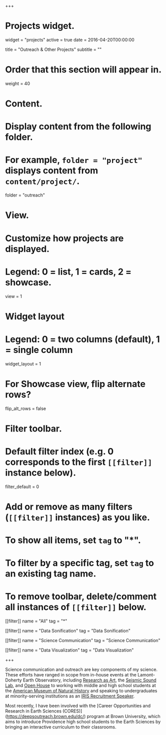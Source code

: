 +++
# Projects widget.
widget = "projects"
active = true
date = 2016-04-20T00:00:00

title = "Outreach & Other Projects"
subtitle = ""

# Order that this section will appear in.
weight = 40

# Content.
# Display content from the following folder.
# For example, `folder = "project"` displays content from `content/project/`.
folder = "outreach"

# View.
# Customize how projects are displayed.
# Legend: 0 = list, 1 = cards, 2 = showcase.
view = 1

# Widget layout
# Legend: 0 = two columns (default), 1 = single column
widget_layout = 1

# For Showcase view, flip alternate rows?
flip_alt_rows = false

# Filter toolbar.

# Default filter index (e.g. 0 corresponds to the first `[[filter]]` instance below).
filter_default = 0

# Add or remove as many filters (`[[filter]]` instances) as you like.
# To show all items, set `tag` to "*".
# To filter by a specific tag, set `tag` to an existing tag name.
# To remove toolbar, delete/comment all instances of `[[filter]]` below.
 [[filter]]
   name = "All"
   tag = "*"

 [[filter]]
   name = "Data Sonification"
   tag = "Data Sonification"

 [[filter]]
   name = "Science Communication"
   tag = "Science Communication"
   
 [[filter]]
   name = "Data Visualization"
   tag = "Data Visualization"

+++

Science communication and outreach are key components of my science. These efforts have ranged in scope from in-house events at the Lamont-Doherty Earth Observatory, including [Research as Art](https://researchasart.wordpress.com/), the [Seismic Sound Lab](http://www.seismicsoundlab.org/), and [Open House](https://openhouse.ldeo.columbia.edu/) to working with middle and high school students at the [American Museum of Natural History](https://www.amnh.org/) and speaking to undergraduates at minority-serving institutions as an [IRIS Recruitment Speaker](https://www.iris.edu/hq/internship/recruitment). 

Most recently, I have been involved with the [Career Opportunities and Research in Earth Sciences (CORES)] (https://deepsoutreach.brown.edu/dc/) program at Brown University, which aims to introduce Providence high school students to the Earth Sciences by bringing an interactive curriculum to their classrooms.
<br/><br/>
